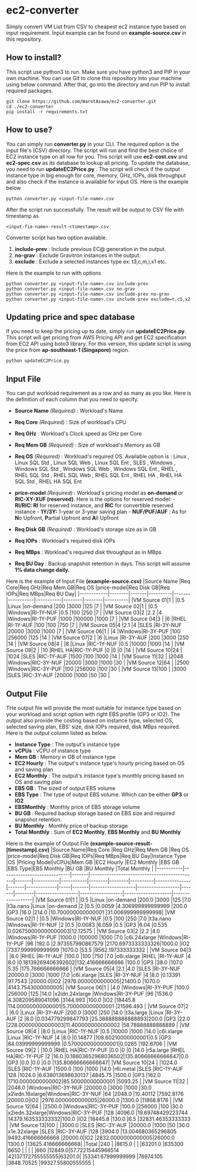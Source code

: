 
# ec2-converter
Simply convert VM List from CSV to cheapest ec2 instance type based on input requirement. Input example can be found on **example-source.csv** in this repository.

## How to install?
This script use python3 to run. Make sure you have python3 and PIP in your own machine.
You can use Git to clone this repository into your machine using below command. After that, go into the directory and run PIP to install required packages.

    git clone https://github.com/WarotAsawa/ec2-converter.git
    cd ./ec2-converter
    pip install -r requirements.txt

## How to use?
You can simply run **converter.py** in your CLI. The required option is the input file's (CSV) directory. The script will run and find the best choice of EC2 instance type on all row for you. This script will use **ec2-cost.csv** and **ec2-spec.csv** as its database to lookup all pricing. To update the database, you need to run **updateEC2Price.py** . The script will check if the output instance type in big enough for core, memory, GHz, IOPs, disk throughput and also check if the instance is available for input OS. Here is the example below

    python converter.py <input-file-name>.csv
After the script run successfully. The result will be output to CSV file with timestamp as 

    <input-fie-name>-result-<timestamp>.csv

Converter script has two option available.

 1. **include-prev** : Include previous EC@ generation in the output.
 2. **no-grav** : Exclude Gravitron instances in the output.
 3. **exclude** : Exclude a selected instances type ex: t3,c,m,i,x1 etc.

Here is the example to run with options

    python converter.py <input-file-name>.csv include-prev
    python converter.py <input-file-name>.csv no-grav
    python converter.py <input-file-name>.csv include-prev no-grav
    python converter.py <input-file-name>.csv include-prev exclude=t,c5,x2
    

## Updating price and spec database
If you need to keep the pricing up to date, simply run **updateEC2Price.py**. This script will get pricing from AWS Pricing API and  get EC2 specification from EC2 API using boto3 library. For this version, this update script is using the price from **ap-southeast-1 (Singapore)** region.

    python updateEC2Price.py

## Input File
You can put workload requirement as a row and as many as you like. Here is the definition of each column that you need to specify.

 - **Source Name** *(Required)* : Workload's Name
 - **Req Core** *(Required)* : Size of workload's CPU
 - **Req GHz** : Workload's Clock speed as GHz per Core
 - **Req Mem GB** *(Required)* : Size of workload's Memory as GB
 - **Req OS** *(Required)* : Workload's required OS. Available option is : Linux , Linux SQL Std , Linux SQL Web , Linux SQL Ent , SLES , Windows , Windows SQL Std , Windows SQL Web , Windows SQL Ent , RHEL , RHEL SQL Std , RHEL SQL Web , RHEL SQL Ent , RHEL HA , RHEL HA SQL Std , RHEL HA SQL Ent

 - **price-model** *(Required)* : Workload's pricing model as **on-demand** or **RIC-XY-XUF (reserved)**. Here is the options for reserved model:
		 - **RI/RIC: RI** for reserved instance, and **RIC** for convertible reserved instance
		 - **1Y/3Y:** 1-year or 3-year saving plan
		 - **NUF/PUF/AUF** : As for **N**o Upfront, **P**artial Upfront and **A**ll Upfront
 - **Req Disk GB** *(Required)* : Workload's storage size as in GB
 - **Req IOPs** : Workload's required disk IOPs
 - **Req MBps** : Workload's required disk throughput as in MBps
 - **Req BU Day** : Backup snapshot retention in days. This script will assume **1% data change daily.**

Here is the example of Input File **(example-source.csv)**
|Source Name |Req Core|Req GHz|Req Mem GB|Req OS |price-model|Req Disk GB|Req IOPs|Req MBps|Req BU Day|
|------------|--------|-------|----------|-------|-----------|-----------|--------|--------|----------|
|VM Source 01|1       |       |0.5       |Linux  |on-demand  |200        |3000    |125     |7         |
|VM Source 02|1       |       |0.5       |Windows|RI-1Y-NUF  |0.5        |100     |250     |7         |
|VM Source 03|2       |2.2    |4         |Windows|RI-1Y-PUF  |1000       |100000  |1000    |7         |
|VM Source 04|3       |       |6         |RHEL   |RI-1Y-AUF  |100        |100     |750     |7         |
|VM Source 05|4       |2.1    |4         |SLES   |RI-3Y-NUF  |20000      |3000    |1000    |7         |
|VM Source 06|1       |       |4         |Windows|RI-3Y-PUF  |100        |256000  |125     |14        |
|VM Source 07|2       |       |6         |Linux  |RI-3Y-AUF  |200        |3000    |250     |14        |
|VM Source 08|4       |       |8         |Linux  |RIC-1Y-NUF |0.5        |10000   |1000    |14        |
|VM Source 09|2       |       |10        |RHEL HA|RIC-1Y-PUF |0          |0       |0       |14        |
|VM Source 10|24      |       |1024      |SLES   |RIC-1Y-AUF |1500       |100     |1000    |14        |
|VM Source 11|32      |       |2048      |Windows|RIC-3Y-NUF |20000      |3000    |1000    |30        |
|VM Source 12|64      |       |2500      |Windows|RIC-3Y-PUF |100        |256000  |100     |30        |
|VM Source 13|100     |       |3000      |SLES   |RIC-3Y-AUF |20000      |1000    |50      |30        |

## Output File
THe output file will provide the most suitable for instance type based on your workload and script option with right EBS profile (GP3 or IO2). The output also provide the costing based on instance type, selected OS, selected saving plan, EBS' size, disk IOPs required, disk MBps required. Here is the output column listed as below.
 - **Instance Type** : The output's instance type
 - **vCPUs** : vCPU of instance type
 - **Mem GB** : Memory in GB of instance type
 - **EC2 Hourly** : The output's instance type's hourly pricing based on OS and saving plan
 - **EC2 Monthly** : The output's instance type's monthly pricing based on OS and saving plan
 - **EBS GB** : The sized of output EBS volume
 - **EBS Type** : The type of output EBS volume. Which can be either **GP3** or **IO2**
 - **EBSMonthly** : Monthly price of EBS storage volume
 - **BU GB** : Required backup storage based on EBS size and required snapshot retention.
 - **BU Monthly** : Monthly price of backup storage
 - **Total Monthly** : Sum of **EC2 Monthly**, **EBS Monthly** and **BU Monthly**

Here is the example of Output File **(example-source-result-[timestamp].csv)**
|Source Name|Req Core                     |Req GHz|Req Mem GB                                   |Req OS |price-model|Req Disk GB|Req IOPs|Req MBps|Req BU Day|Instance Type  |OS     |Pricing Model|vCPUs|Mem GB |EC2 Hourly         |EC2 Monthly       |EBS GB |EBS Type|EBS Monthly       |BU GB             |BU Monthly          |Total Monthly     |
|-----------|-----------------------------|-------|---------------------------------------------|-------|-----------|-----------|--------|--------|----------|---------------|-------|-------------|-----|-------|-------------------|------------------|-------|--------|------------------|------------------|--------------------|------------------|
|VM Source 01|1                            |       |0.5                                          |Linux  |on-demand  |200.0      |3000    |125     |7.0       |t3a.nano       |Linux  |on-demand    |2    |0.5    |0.0059             |4.306999999999999 |200.0  |GP3     |16.0              |214.0             |10.700000000000001  |31.006999999999998|
|VM Source 02|1                            |       |0.5                                          |Windows|RI-1Y-NUF  |0.5        |100     |250     |7.0       |t3a.nano       |Windows|RI-1Y-NUF    |2    |0.5    |0.0083             |6.059             |0.5    |GP3     |6.04              |0.535             |0.026750000000000003|12.12575          |
|VM Source 03|2                            |2.2    |4.0                                          |Windows|RI-1Y-PUF  |1000.0     |100000  |1000    |7.0       |c6i.24xlarge   |Windows|RI-1Y-PUF    |96   |192.0  |2.973557990867579  |2170.6973333333326|1000.0 |IO2     |7337.999999999999 |1070.0            |53.5                |9562.197333333332 |
|VM Source 04|3                            |       |6.0                                          |RHEL   |RI-1Y-AUF  |100.0      |100     |750     |7.0       |c6i.xlarge     |RHEL   |RI-1Y-AUF    |4    |8.0    |0.18139269406392602|132.416666666666  |100.0  |GP3     |38.0              |107.0             |5.35                |175.766666666666  |
|VM Source 05|4                            |2.1    |4.0                                          |SLES   |RI-3Y-NUF  |20000.0    |3000    |1000    |7.0       |c6i.xlarge     |SLES   |RI-3Y-NUF    |4    |8.0    |0.13391            |97.7543           |20000.0|IO2     |2976.0000000000005|21400.0           |1070.0              |4143.7543000000005|
|VM Source 06|1                            |       |4.0                                          |Windows|RI-3Y-PUF  |100.0      |256000  |125     |14.0      |x2idn.24xlarge |Windows|RI-3Y-PUF    |96   |1536.0 |4.308209589041096  |3144.993          |100.0  |IO2     |18445.8           |114.00000000000001|5.700000000000001   |21596.493         |
|VM Source 07|2                            |       |6.0                                          |Linux  |RI-3Y-AUF  |200.0      |3000    |250     |14.0      |t3a.large      |Linux  |RI-3Y-AUF    |2    |8.0    |0.034779299847793  |25.388888888888893|200.0  |GP3     |22.0              |228.00000000000003|11.400000000000002  |58.78888888888889 |
|VM Source 08|4                            |       |8.0                                          |Linux  |RIC-1Y-NUF |0.5        |10000   |1000    |14.0      |c6i.xlarge     |Linux  |RIC-1Y-NUF   |4    |8.0    |0.14877            |108.60210000000001|0.5    |GP3     |84.03999999999999 |0.5700000000000001|0.0285              |192.6706          |
|VM Source 09|2                            |       |10.0                                         |RHEL HA|RIC-1Y-PUF |0.0        |0       |0       |14.0      |r5a.large      |RHEL HA|RIC-1Y-PUF   |2    |16.0   |0.18603652968036502|135.80666666666647|0.0    |GP3     |0.0               |0.0               |0.0                 |135.80666666666647|
|VM Source 10|24                           |       |1024.0                                       |SLES   |RIC-1Y-AUF |1500.0     |100     |1000    |14.0      |r6i.metal      |SLES   |RIC-1Y-AUF   |128  |1024.0 |6.638013698630137  |4845.75           |1500.0 |GP3     |162.0             |1710.0000000000002|85.50000000000001   |5093.25           |
|VM Source 11|32                           |       |2048.0                                       |Windows|RIC-3Y-NUF |20000.0    |3000    |1000    |30.0      |x2iedn.16xlarge|Windows|RIC-3Y-NUF   |64   |2048.0 |10.40112           |7592.8176         |20000.0|IO2     |2976.0000000000005|26000.0           |1300.0              |11868.8176        |
|VM Source 12|64                           |       |2500.0                                       |Windows|RIC-3Y-PUF |100.0      |256000  |100     |30.0      |x2iedn.32xlarge|Windows|RIC-3Y-PUF   |128  |4096.0 |19.69748429223744  |14379.163533333332|100.0  |IO2     |18445.8           |130.0             |6.5                 |32831.46353333333 |
|VM Source 13|100                          |       |3000.0                                       |SLES   |RIC-3Y-AUF |20000.0    |1000    |50      |30.0      |x1e.32xlarge   |SLES   |RIC-3Y-AUF   |128  |3904.0 |13.004680365296805 |9493.416666666668 |20000.0|IO2     |2832.0000000000005|26000.0           |1300.0              |13625.416666666668|
|Total      |240                          |       |8615.0                                       |       |           |63201.0    |635300  |6650    |          |               |       |             |660  |12849.0|57.72215445966514  |42137.172755555555|63201.0|        |53341.67999999999 |76974.105         |3848.70525          |99327.55800555555 |


